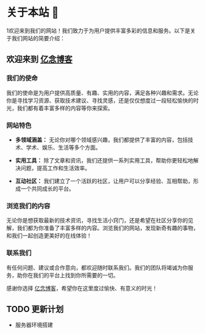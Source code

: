 
# 关于本站 :tada:

1欢迎来到我们的网站！我们致力于为用户提供丰富多彩的信息和服务。以下是关于我们网站的简要介绍：

## 欢迎来到 [亿念博客](/)

### 我们的使命

我们的使命是为用户提供高质量、有趣、实用的内容，满足各种兴趣和需求。无论你是寻找学习资源、获取技术建议、寻找灵感，还是仅仅想度过一段轻松愉快的时光，我们都有着丰富多样的内容等你来探索。

### 网站特色

- **多领域涵盖：** 无论你对哪个领域感兴趣，我们都提供了丰富的内容，包括技术、学术、娱乐、生活等多个方面。

- **实用工具：** 除了文章和资讯，我们还提供一系列实用工具，帮助你更轻松地解决问题，提高工作和生活效率。

- **互动社区：** 我们建立了一个活跃的社区，让用户可以分享经验、互相帮助，形成一个共同成长的平台。

### 浏览我们的内容

无论你是想获取最新的技术资讯，寻找生活小窍门，还是希望在社区分享你的见解，我们都为你准备了丰富多样的内容。浏览我们的网站，发现新奇有趣的事物，和我们一起创造更美好的在线体验！

### 联系我们

有任何问题、建议或合作意向，都欢迎随时联系我们。我们的团队将竭诚为你服务，助你在我们的平台上找到你所需要的一切。

感谢你选择 [亿念博客](/)，希望你在这里度过愉快、有意义的时光！

## TODO 更新计划

- 服务器环境搭建